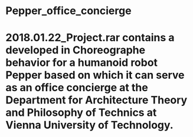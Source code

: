 # Pepper_office_concierge
# 2018.01.22_Project.rar contains a developed in Choreographe behavior for a humanoid robot Pepper based on which it can serve as an office concierge at the Department for Architecture Theory and Philosophy of Technics at Vienna University of Technology.
